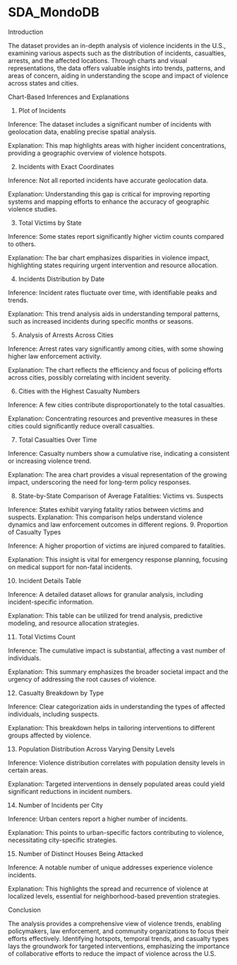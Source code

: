 # SDA_MondoDB

Introduction

The dataset provides an in-depth analysis of violence incidents in the U.S., examining various aspects such as the distribution of incidents, casualties, arrests, and the affected locations. Through charts and visual representations, the data offers valuable insights into trends, patterns, and areas of concern, aiding in understanding the scope and impact of violence across states and cities.



Chart-Based Inferences and Explanations
1. Plot of Incidents

Inference: The dataset includes a significant number of incidents with geolocation data, enabling precise spatial analysis.

Explanation: This map highlights areas with higher incident concentrations, providing a geographic overview of violence hotspots.

2. Incidents with Exact Coordinates

Inference: Not all reported incidents have accurate geolocation data.

Explanation: Understanding this gap is critical for improving reporting systems and mapping efforts to enhance the accuracy of geographic violence studies.

3. Total Victims by State

Inference: Some states report significantly higher victim counts compared to others.

Explanation: The bar chart emphasizes disparities in violence impact, highlighting states requiring urgent intervention and resource allocation.

4. Incidents Distribution by Date

Inference: Incident rates fluctuate over time, with identifiable peaks and trends.

Explanation: This trend analysis aids in understanding temporal patterns, such as increased incidents during specific months or seasons.

5. Analysis of Arrests Across Cities

Inference: Arrest rates vary significantly among cities, with some showing higher law enforcement activity.

Explanation: The chart reflects the efficiency and focus of policing efforts across cities, possibly correlating with incident severity.

6. Cities with the Highest Casualty Numbers

Inference: A few cities contribute disproportionately to the total casualties.

Explanation: Concentrating resources and preventive measures in these cities could significantly reduce overall casualties.

7. Total Casualties Over Time

Inference: Casualty numbers show a cumulative rise, indicating a consistent or increasing violence trend.

Explanation: The area chart provides a visual representation of the growing impact, underscoring the need for long-term policy responses.

8. State-by-State Comparison of Average Fatalities: Victims vs. Suspects

Inference: States exhibit varying fatality ratios between victims and suspects.
Explanation: This comparison helps understand violence dynamics and law enforcement outcomes in different regions.
9. Proportion of Casualty Types

Inference: A higher proportion of victims are injured compared to fatalities.

Explanation: This insight is vital for emergency response planning, focusing on medical support for non-fatal incidents.

10. Incident Details Table

Inference: A detailed dataset allows for granular analysis, including incident-specific information.

Explanation: This table can be utilized for trend analysis, predictive modeling, and resource allocation strategies.

11. Total Victims Count

Inference: The cumulative impact is substantial, affecting a vast number of individuals.

Explanation: This summary emphasizes the broader societal impact and the urgency of addressing the root causes of violence.

12. Casualty Breakdown by Type

Inference: Clear categorization aids in understanding the types of affected individuals, including suspects.

Explanation: This breakdown helps in tailoring interventions to different groups affected by violence.

13. Population Distribution Across Varying Density Levels

Inference: Violence distribution correlates with population density levels in certain areas.

Explanation: Targeted interventions in densely populated areas could yield significant reductions in incident numbers.

14. Number of Incidents per City

Inference: Urban centers report a higher number of incidents.

Explanation: This points to urban-specific factors contributing to violence, necessitating city-specific strategies.

15. Number of Distinct Houses Being Attacked

Inference: A notable number of unique addresses experience violence incidents.

Explanation: This highlights the spread and recurrence of violence at localized levels, essential for neighborhood-based prevention strategies.



Conclusion

The analysis provides a comprehensive view of violence trends, enabling policymakers, law enforcement, and community organizations to focus their efforts effectively. Identifying hotspots, temporal trends, and casualty types lays the groundwork for targeted interventions, emphasizing the importance of collaborative efforts to reduce the impact of violence across the U.S.






